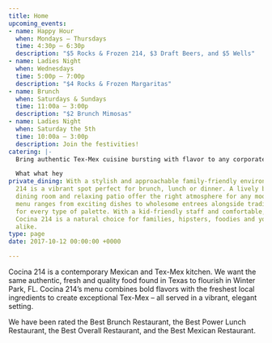 ```yaml
---
title: Home
upcoming_events:
- name: Happy Hour
  when: Mondays – Thursdays
  time: 4:30p – 6:30p
  description: "$5 Rocks & Frozen 214, $3 Draft Beers, and $5 Wells"
- name: Ladies Night
  when: Wednesdays
  time: 5:00p – 7:00p
  description: "$4 Rocks & Frozen Margaritas"
- name: Brunch
  when: Saturdays & Sundays
  time: 11:00a – 3:00p
  description: "$2 Brunch Mimosas"
- name: Ladies Night
  when: Saturday the 5th
  time: 10:00a – 3:00p
  description: Join the festivities!
catering: |-
  Bring authentic Tex-Mex cuisine bursting with flavor to any corporate, wedding or private event by selecting Cocina 214 as your catering preference. Whether the event is small or large, Cocina 214 offers a wide variety of dishes that caters to all types of palates. Cocina 214 catering combines the experience of freshly made food with dedicated high-quality service to make a perfect eating experience at any event. Make your event buzz with excitement over the authentic and deliciousness Tex-Mex food provided by Cocina 214 catering service.

  What what hey
private_dining: With a stylish and approachable family-friendly environment, Cocina
  214 is a vibrant spot perfect for brunch, lunch or dinner. A lively bar, contemporary
  dining room and relaxing patio offer the right atmosphere for any mood. Cocina 214’s
  menu ranges from exciting dishes to wholesome entrees alongside traditional favorites
  for every type of palette. With a kid-friendly staff and comfortable, spacious eating,
  Cocina 214 is a natural choice for families, hipsters, foodies and young-professionals
  alike.
type: page
date: 2017-10-12 00:00:00 +0000

---
```

Cocina 214 is a contemporary Mexican and Tex-Mex kitchen. We want the same authentic, fresh and quality food found in Texas to flourish in Winter Park, FL. Cocina 214’s menu combines bold flavors with the freshest local ingredients to create exceptional Tex-Mex &ndash; all served in a vibrant, elegant setting.

We have been rated the Best Brunch Restaurant, the Best Power Lunch Restaurant, the Best Overall Restaurant, and the Best Mexican Restaurant.
